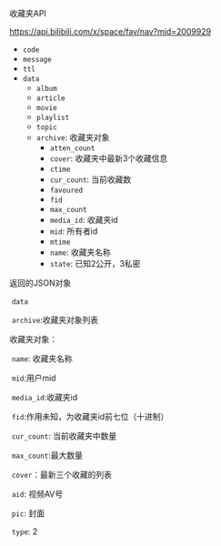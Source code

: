收藏夹API

<https://api.bilibili.com/x/space/fav/nav?mid=2009929>



- `code`
- `message`
- `ttl`
- `data`
  - `album`
  - `article`
  - `movie`
  - `playlist`
  - `topic`
  - `archive`: 收藏夹对象
    - `atten_count`
    - `cover`: 收藏夹中最新3个收藏信息
    - `ctime`
    - `cur_count`: 当前收藏数
    - `favoured`
    - `fid`
    - `max_count`
    - `media_id`: 收藏夹id
    - `mid`: 所有者id
    - `mtime`
    - `name`: 收藏夹名称
    - `state`: 已知2公开，3私密













返回的JSON对象

​	`data`

​		`archive`:收藏夹对象列表



收藏夹对象：

​	`name`: 收藏夹名称

​	`mid`:用户mid

​	`media_id`:收藏夹id

​	`fid`:作用未知，为收藏夹id前七位（十进制）

​	`cur_count`: 当前收藏夹中数量

​	`max_count`:最大数量

​	`cover`：最新三个收藏的列表

​		`aid`: 视频AV号

​		`pic`: 封面

​		`type`: 2

 

